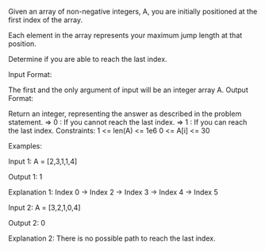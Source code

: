 Given an array of non-negative integers, A, you are initially positioned at the first index of the array.

Each element in the array represents your maximum jump length at that position.

Determine if you are able to reach the last index.


Input Format:

The first and the only argument of input will be an integer array A.
Output Format:

Return an integer, representing the answer as described in the problem statement.
    => 0 : If you cannot reach the last index.
    => 1 : If you can reach the last index.
Constraints:
1 <= len(A) <= 1e6
0 <= A[i] <= 30

Examples:

Input 1:
    A = [2,3,1,1,4]

Output 1:
    1

Explanation 1:
    Index 0 -> Index 2 -> Index 3 -> Index 4 -> Index 5

Input 2:
    A = [3,2,1,0,4]

Output 2:
    0

Explanation 2:
    There is no possible path to reach the last index.